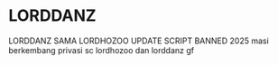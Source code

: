 # LORDDANZ
LORDDANZ SAMA LORDHOZOO UPDATE SCRIPT BANNED
2025 masi berkembang privasi sc lordhozoo dan lorddanz gf
